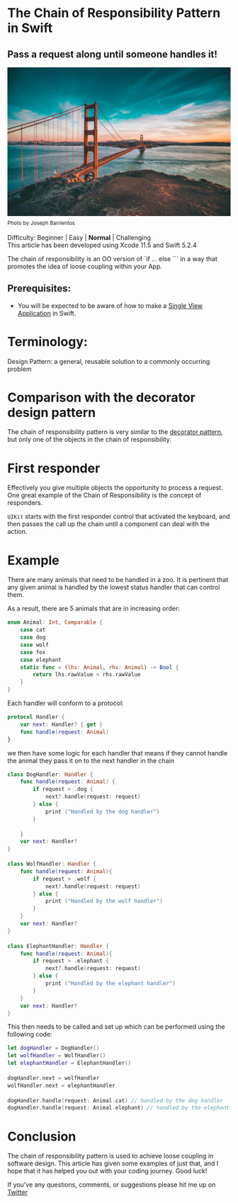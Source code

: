 # The Chain of Responsibility Pattern in Swift
## Pass a request along until someone handles it!

![Photo by Joseph Barrientos](Images/photo-1449034446853-66c86144b0ad.jpeg)<br/>
<sub>Photo by Joseph Barrientos<sub>

Difficulty: Beginner | Easy | **Normal** | Challenging<br/>
This article has been developed using Xcode 11.5 and Swift 5.2.4

The chain of responsibility is an OO version of `if ... else ``` in a way that promotes the idea of loose coupling within your App.

## Prerequisites: 
* You will be expected to be aware of how to make a [Single View Application](https://medium.com/swlh/your-first-ios-application-using-xcode-9983cf6efb71) in Swift.

# Terminology:
Design Pattern: a general, reusable solution to a commonly occurring problem

# Comparison with the decorator design pattern 
The chain of responsibility pattern is very similar to the [decorator pattern](DecoratorDesignPattern), but only one of the objects in the chain of responsibility.

# First responder
Effectively you give multiple objects the opportunity to process a request. One great example of the Chain of Responsibility is the concept of responders.

`UIKit` starts with the first responder control that activated the keyboard, and then passes the call up the chain until a component can deal with the action.

# Example
There are many animals that need to be handled in a zoo. It is pertinent that any given animal is handled by the lowest status handler that can control them.

As a result, there are 5 animals that are in increasing order:

```swift
enum Animal: Int, Comparable {
    case cat
    case dog
    case wolf
    case fox
    case elephant
    static func < (lhs: Animal, rhs: Animal) -> Bool {
        return lhs.rawValue < rhs.rawValue
    }
}
```

Each handler will conform to a protocol:

```swift
protocol Handler {
    var next: Handler? { get }
    func handle(request: Animal)
}
```

we then have some logic for each handler that means if they cannot handle the animal they pass it on to the next handler in the chain

```swift
class DogHandler: Handler {
    func handle(request: Animal) {
        if request > .dog {
            next?.handle(request: request)
        } else {
            print ("Handled by the dog handler")
        }

    }
    var next: Handler?
}

class WolfHandler: Handler {
    func handle(request: Animal){
        if request > .wolf {
            next?.handle(request: request)
        } else {
            print ("Handled by the wolf handler")
        }
    }
    var next: Handler?
}

class ElephantHandler: Handler {
    func handle(request: Animal){
        if request > .elephant {
            next?.handle(request: request)
        } else {
            print ("Handled by the elephant handler")
        }
    }
    var next: Handler?
}
```

This then needs to be called and set up which can be performed using the following code:

```swift
let dogHandler = DogHandler()
let wolfHandler = WolfHandler()
let elephantHandler = ElephantHandler()

dogHandler.next = wolfHandler
wolfHandler.next = elephantHandler

dogHandler.handle(request: Animal.cat) // handled by the dog handler
dogHandler.handle(request: Animal.elephant) // handled by the elephant handler
```

# Conclusion
The chain of responsibility pattern is used to achieve loose coupling in software design. This article has given some examples of just that, and I hope that it has helped you out with your coding journey.
Good luck!

If you've any questions, comments, or suggestions please hit me up on [Twitter](https://twitter.com/stevenpcurtis) 
